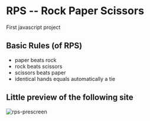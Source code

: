 # RPS -- Rock Paper Scissors

First javascript project

## Basic Rules (of RPS)

- paper beats rock
- rock beats scissors
- scissors beats paper
- identical hands equals automatically a tie

## Little preview of the following site

![rps-prescreen](https://user-images.githubusercontent.com/29773737/28116053-a4f7d310-6707-11e7-86ff-b7c4a2faac50.png)
